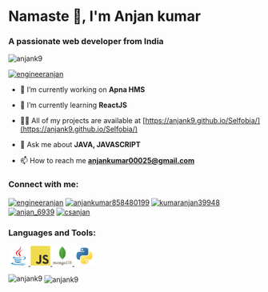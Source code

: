 
<h1 align="left">Namaste 👋, I'm Anjan kumar</h1>
<h3 align="left">A passionate web developer from India</h3>
<!-- <img aling="right" alt ="Coding" width ="400" src="[https://dribbble.com/shots/5290005-Nerd-checks-the-email/attachments/10787038?mode=media](https://img.freepik.com/free-vector/programming-concept-illustration_114360-1351.jpg?w=740&t=st=1703661951~exp=1703662551~hmac=c76725105860b378e88da48455d09892443e5ba105d18e3f97db56cea514d559)" -->
<p align="left"> <img src="https://komarev.com/ghpvc/?username=anjank9&label=Profile%20views&color=0e75b6&style=flat" alt="anjank9" /> </p>

<p align="left"> <a href="https://twitter.com/engineeranjan" target="blank"><img src="https://img.shields.io/twitter/follow/engineeranjan?logo=twitter&style=for-the-badge" alt="engineeranjan" /></a> </p>

- 🔭 I’m currently working on **Apna HMS**

- 🌱 I’m currently learning **ReactJS**

- 👨‍💻 All of my projects are available at [https://anjank9.github.io/Selfobia/](https://anjank9.github.io/Selfobia/)

- 💬 Ask me about **JAVA, JAVASCRIPT**

- 📫 How to reach me **anjankumar00025@gmail.com**

<h3 align="left">Connect with me:</h3>
<p align="left">
<a href="https://twitter.com/engineeranjan" target="blank"><img align="center" src="https://raw.githubusercontent.com/rahuldkjain/github-profile-readme-generator/master/src/images/icons/Social/twitter.svg" alt="engineeranjan" height="30" width="40" /></a>
<a href="https://linkedin.com/in/anjankumar858480199" target="blank"><img align="center" src="https://raw.githubusercontent.com/rahuldkjain/github-profile-readme-generator/master/src/images/icons/Social/linked-in-alt.svg" alt="anjankumar858480199" height="30" width="40" /></a>
<a href="https://fb.com/kumaranjan39948" target="blank"><img align="center" src="https://raw.githubusercontent.com/rahuldkjain/github-profile-readme-generator/master/src/images/icons/Social/facebook.svg" alt="kumaranjan39948" height="30" width="40" /></a>
<a href="https://instagram.com/anjan_6939" target="blank"><img align="center" src="https://raw.githubusercontent.com/rahuldkjain/github-profile-readme-generator/master/src/images/icons/Social/instagram.svg" alt="anjan_6939" height="30" width="40" /></a>
<a href="https://www.youtube.com/c/csanjan" target="blank"><img align="center" src="https://raw.githubusercontent.com/rahuldkjain/github-profile-readme-generator/master/src/images/icons/Social/youtube.svg" alt="csanjan" height="30" width="40" /></a>
</p>

<h3 align="left">Languages and Tools:</h3>
<p align="left"> <a href="https://www.java.com" target="_blank" rel="noreferrer"> <img src="https://raw.githubusercontent.com/devicons/devicon/master/icons/java/java-original.svg" alt="java" width="40" height="40"/> </a> <a href="https://developer.mozilla.org/en-US/docs/Web/JavaScript" target="_blank" rel="noreferrer"> <img src="https://raw.githubusercontent.com/devicons/devicon/master/icons/javascript/javascript-original.svg" alt="javascript" width="40" height="40"/> </a> <a href="https://www.mongodb.com/" target="_blank" rel="noreferrer"> <img src="https://raw.githubusercontent.com/devicons/devicon/master/icons/mongodb/mongodb-original-wordmark.svg" alt="mongodb" width="40" height="40"/> </a> <a href="https://www.python.org" target="_blank" rel="noreferrer"> <img src="https://raw.githubusercontent.com/devicons/devicon/master/icons/python/python-original.svg" alt="python" width="40" height="40"/> </a> </p>

<p><img align="left" src="https://github-readme-stats.vercel.app/api/top-langs?username=anjank9&show_icons=true&locale=en&layout=compact" alt="anjank9" /></p>

<p>&nbsp;<img align="center" src="https://github-readme-stats.vercel.app/api?username=anjank9&show_icons=true&locale=en" alt="anjank9" /></p>
